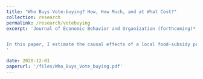 ```yaml
---
title: "Who Buys Vote-buying? How, How Much, and at What Cost?"
collection: research
permalink: /research/votebuying
excerpt: 'Journal of Economic Behavior and Organization (forthcoming)*


In this paper, I estimate the causal effects of a local food-subsidy program on electoral outcomes. I exploit the variation in voters walking distances from the program stores to identify their accessibility to the program. I find that a distributive spending in the amount of ~5% of GDP per capita buys an additional vote for the incumbent. I then investigate who --based on partisanship-- responds to the subsidy, and how much and how they respond. The findings indicate that all types of voters respond to the distributive spending in line with the reciprocity rule; however, they respond through different channels and in different magnitude. Importantly, the salient channel for opposition voters is abstention-buying, whereas incumbent supporters respond by an increased turnout.
'

date: 2020-12-01
paperurl: '/files/Who_Buys_Vote_buying.pdf'
---
```


